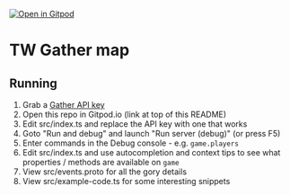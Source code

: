 [![Open in Gitpod](https://gitpod.io/button/open-in-gitpod.svg)](https://gitpod.io/#https://github.com/johntron/gathertown)

# TW Gather map

## Running

1. Grab a [Gather API key](https://app.gather.town/apikeys)
1. Open this repo in Gitpod.io (link at top of this README)
2. Edit src/index.ts and replace the API key with one that works
3. Goto "Run and debug" and launch "Run server (debug)" (or press F5)
4. Enter commands in the Debug console - e.g. `game.players`
5. Edit src/index.ts and use autocompletion and context tips to see what properties / methods are available on `game`
6. View src/events.proto for all the gory details
7. View src/example-code.ts for some interesting snippets